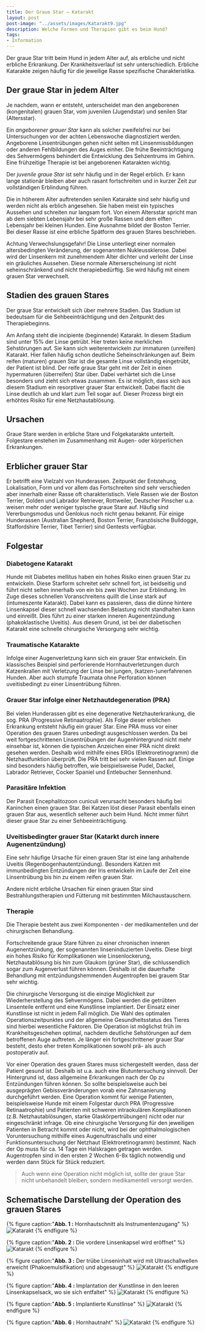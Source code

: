 ```yaml
---
title: Der Graue Star – Katarakt
layout: post
post-image: "../assets/images/Katarakt9.jpg"
description: Welche Formen und Therapien gibt es beim Hund?
tags:
- Information
---
```


Der graue Star tritt beim Hund in jedem Alter auf, als erbliche und nicht erbliche Erkrankung. Der Krankheitsverlauf ist sehr unterschiedlich. Erbliche Katarakte zeigen häufig für die jeweilige Rasse spezifische Charakteristika. 

## Der graue Star in jedem Alter

Je nachdem, wann er entsteht, unterscheidet man den angeborenen (kongenitalen) grauen Star, vom juvenilen (Jugendstar) und senilen Star (Altersstar).

Ein _angeborener grauer Star_ kann als solcher zweifelsfrei nur bei Untersuchungen vor der achten Lebenswoche diagnostiziert werden. Angeborene Linsentrübungen gehen nicht selten mit Linsenmissbildungen oder anderen Fehlbildungen des Auges einher. Die frühe Beeinträchtigung des Sehvermögens behindert die Entwicklung des Sehzentrums im Gehirn. Eine frühzeitige Therapie ist bei angeborenen Katarakten wichtig.

Der _juvenile graue Star_ ist sehr häufig und in der Regel erblich. Er kann lange stationär bleiben aber auch rasant fortschreiten und in kurzer Zeit zur vollständigen Erblindung führen. 

Die in höherem Alter auftretenden senilen Katarakte sind sehr häufig und werden nicht als erblich angesehen. Sie haben meist ein typisches Aussehen und schreiten nur langsam fort. Von einem Altersstar spricht man ab dem siebten Lebensjahr bei sehr große Rassen und dem elften Lebensjahr bei kleinen Hunden. Eine Ausnahme bildet der Boston Terrier. Bei dieser Rasse ist eine erbliche Spätform des grauen Stares beschrieben.
 
Achtung Verwechslungsgefahr! Die Linse unterliegt einer normalen altersbedingten Veränderung, der sogenannten Nukleussklerose. Dabei wird der Linsenkern mit zunehmendem Alter dichter und verleiht der Linse ein gräuliches Aussehen. Diese normale Alterserscheinung ist nicht seheinschränkend und nicht therapiebedürftig. Sie wird häufig mit einem grauen Star verwechselt. 

## Stadien des grauen Stares

Der graue Star entwickelt sich über mehrere Stadien. Das Stadium ist bedeutsam für die Sehbeeinträchtigung und den Zeitpunkt des Therapiebeginns. 

Am Anfang steht die incipiente (beginnende) Katarakt. In diesem Stadium sind unter 15% der Linse getrübt. Hier treten keine merklichen Sehstörungen auf. Sie kann sich weiterentwickeln zur immaturen (unreifen) Katarakt.  Hier fallen häufig schon deutliche Seheinschränkungen auf. Beim reifen (maturen) grauen Star ist die gesamte Linse vollständig eingetrübt, der Patient ist blind. Der reife graue Star geht mit der Zeit in einen hypermaturen (überreifen) Star über. Dabei verhärtet sich die Linse besonders und zieht sich etwas zusammen. Es ist möglich, dass sich aus diesem Stadium ein resorptiver grauer Star entwickelt. Dabei flacht die Linse deutlich ab und klart zum Teil sogar auf. Dieser Prozess birgt ein erhöhtes Risiko für eine Netzhautablösung.

## Ursachen

Graue Stare werden in erbliche Stare und Folgekatarakte unterteilt. Folgestare enstehen im Zusammenhang mit Augen- oder körperlichen Erkrankungen.

## Erblicher grauer Star

Er betrifft eine Vielzahl von Hunderassen. Zeitpunkt der Entstehung, Lokalisation, Form und vor allem das Fortschreiten sind sehr verschieden aber innerhalb einer Rasse oft charakteristisch. Viele Rassen wie der Boston Terrier, Golden und Labrador Retriever, Rottweiler, Deutscher Pinscher u.a. weisen mehr oder weniger typische graue Stare auf.  Häufig sind Vererbungsmodus und Genlokus noch nicht genau bekannt. Für einige Hunderassen (Australian Shepherd, Boston Terrier, Französische Bulldogge, Staffordshire Terrier,  Tibet Terrier) sind Gentests verfügbar.

## Folgestar

### Diabetogene Katarakt

Hunde mit Diabetes mellitus haben ein hohes Risiko einen grauen Star zu entwickeln. Diese Starform schreitet sehr schnell fort, ist beidseitig und führt nicht selten innerhalb von ein bis zwei Wochen zur Erblindung. Im Zuge dieses schnellen Voranschreitens quillt die Linse stark auf (intumeszente Katarakt). Dabei kann es passieren, dass die dünne hintere Linsenkapsel dieser schnell wachsenden Belastung nicht standhalten kann und einreißt. Dies führt zu einer starken inneren Augenentzündung (phakoklastische Uveitis). Aus diesem Grund, ist bei der diabetischen Katarakt eine schnelle chirurgische Versorgung sehr wichtig.

### Traumatische Katarakte

Infolge einer Augenverletzung kann sich ein grauer Star entwickeln. Ein klassisches Beispiel sind perforierende Hornhautverletzungen durch Katzenkrallen mit Verletzung der Linse bei jungen, (katzen-)unerfahrenen Hunden. Aber auch stumpfe Traumata ohne Perforation können uveitisbedingt zu einer Linsentrübung führen.

### Grauer Star infolge einer Netzhautdegeneration (PRA)

Bei vielen Hunderassen gibt es eine degenerative Netzhauterkrankung, die sog. PRA (Progressive Retinaatrophie). Als Folge dieser erblichen Erkrankung entsteht häufig ein grauer Star. Eine PRA muss vor einer Operation des grauen Stares unbedingt ausgeschlossen werden. Da bei weit fortgeschrittenen Linsentrübungen der Augenhintergrund nicht mehr einsehbar ist, können die typischen Anzeichen einer PRA nicht direkt gesehen werden. Deshalb wird mithilfe eines ERGs (Elektroretinogramm) die Netzhautfunktion überprüft. Die PRA tritt bei sehr vielen Rassen auf. Einige sind besonders häufig betroffen, wie beispielsweise Pudel, Dackel, Labrador Retriever, Cocker Spaniel und Entlebucher Sennenhund.

### Parasitäre Infektion

Der Parasit Encephalitozoon cuniculi verursacht besonders häufig bei Kaninchen einen grauen Star. Bei Katzen löst dieser Parasit ebenfalls einen grauen Star aus, wesentlich seltener auch beim Hund. Nicht immer führt dieser graue Star zu einer Sehbeeinträchtigung. 

### Uveitisbedingter grauer Star (Katarkt durch innere Augenentzündung)

Eine sehr häufige Ursache für einen grauen Star ist eine lang anhaltende Uveitis (Regenbogenhautentzündung). Besonders Katzen mit immunbedingten Entzündungen der Iris entwickeln im Laufe der Zeit eine Linsentrübung bis hin zu einem reifen grauen Star. 

Andere nicht erbliche Ursachen für einen grauen Star sind Bestrahlungstherapien und Fütterung mit bestimmten Milchaustauschern.

### Therapie

Die Therapie besteht aus zwei Komponenten - der medikamentellen und der chirurgischen Behandlung. 

Fortschreitende graue Stare führen zu einer chronischen inneren Augenentzündung, der sogenannten linseninduzierten Uveitis. Diese birgt ein hohes Risiko für Komplikationen wie Linsenlockerung, Netzhautablösung bis hin zum Glaukom (grüner Star), die schlussendlich sogar zum Augenverlust führen können. Deshalb ist die dauerhafte Behandlung mit entzündungshemmenden Augentropfen bei grauem Star sehr wichtig. 

Die chirurgische Versorgung ist die einzige Möglichkeit zur Wiederherstellung des Sehvermögens. Dabei werden die getrübten Linsenteile entfernt und eine Kunstlinse implantiert. Der Einsatz einer Kunstlinse ist nicht in jedem Fall möglich. Die Wahl des optimalen Operationszeitpunktes und der allgemeine Gesundheitsstatus des Tieres sind hierbei wesentliche Faktoren. Die Operation ist möglichst früh im Krankheitsgeschehen optimal, nachdem deutliche Sehstörungen auf dem betroffenen Auge auftreten. Je länger ein fortgeschrittener grauer Star besteht, desto eher treten Komplikationen sowohl prä- als auch postoperativ auf.  

Vor einer Operation des grauen Stares muss sichergestellt werden, dass der Patient gesund ist. Deshalb ist u.a. auch eine Blutuntersuchung sinnvoll. Der Hintergrund ist, dass allgemeine Erkrankungen nach der Op zu Entzündungen führen können. So sollte beispielsweise auch bei ausgeprägten Gebissveränderungen vorab eine Zahnsanierung durchgeführt werden. Eine Operation kommt für wenige Patienten, beispielsweise Hunde mit einem Folgestar durch PRA (Progressive Retinaatrophie) und Patienten mit schweren intraokulären Komplikationen (z.B. Netzhautablösungen, starke Glaskörpertrübungen) nicht oder nur eingeschränkt infrage. Ob eine chirurgische Versorgung für den jeweiligen Patienten in Betracht kommt oder nicht, wird bei der ophthalmologischen Voruntersuchung mithilfe eines Augenultraschalls und einer Funktionsuntersuchung der Netzhaut (Elektroretinogramm) bestimmt. Nach der Op muss für ca. 14 Tage ein Halskragen getragen werden. Augentropfen sind in den ersten 2 Wochen 6-8x täglich notwendig und werden dann Stück für Stück reduziert.

> Auch wenn eine Operation nicht möglich ist, sollte der graue Star nicht unbehandelt bleiben, sondern medikamentell versorgt werden.

## Schematische Darstellung der Operation des grauen Stares

{% figure caption:"**Abb. 1 :** Hornhautschnitt als Instrumentenzugang" %}
![Katarakt](../assets/images/katarakt1.png)
{% endfigure %}

{% figure caption:"**Abb. 2 :** Die vordere Linsenkapsel wird eröffnet" %}
![Katarakt](../assets/images/katarakt2.png)
{% endfigure %}

{% figure caption:"**Abb. 3 :** Der trübe Linseninhalt wird mit Ultraschallwellen erweicht (Phakoemulsifikation) und abgesaugt" %}
![Katarakt](../assets/images/katarakt3.png)
{% endfigure %}

{% figure caption:"**Abb. 4 :** Implantation der Kunstlinse in den leeren Linsenkapselsack, wo sie sich entfaltet" %}
![Katarakt](../assets/images/katarakt4.png)
{% endfigure %}

{% figure caption:"**Abb. 5 :** Implantierte Kunstlinse" %}
![Katarakt](../assets/images/katarakt5.png)
{% endfigure %}

{% figure caption:"**Abb. 6 :** Hornhautnaht" %}
![Katarakt](../assets/images/katarakt6.png)
{% endfigure %}
